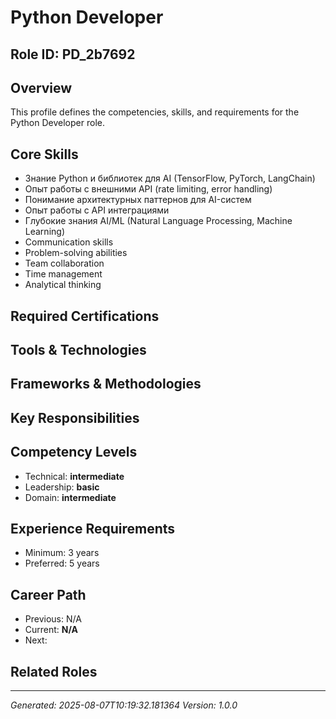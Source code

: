 # Python Developer

## Role ID: PD_2b7692

## Overview
This profile defines the competencies, skills, and requirements for the Python Developer role.

## Core Skills
- Знание Python и библиотек для AI (TensorFlow, PyTorch, LangChain)
- Опыт работы с внешними API (rate limiting, error handling)
- Понимание архитектурных паттернов для AI-систем
- Опыт работы с API интеграциями
- Глубокие знания AI/ML (Natural Language Processing, Machine Learning)
- Communication skills
- Problem-solving abilities
- Team collaboration
- Time management
- Analytical thinking

## Required Certifications


## Tools & Technologies


## Frameworks & Methodologies


## Key Responsibilities


## Competency Levels
- Technical: **intermediate**
- Leadership: **basic**
- Domain: **intermediate**

## Experience Requirements
- Minimum: 3 years
- Preferred: 5 years

## Career Path
- Previous: N/A
- Current: **N/A**
- Next: 

## Related Roles


---
*Generated: 2025-08-07T10:19:32.181364*
*Version: 1.0.0*
